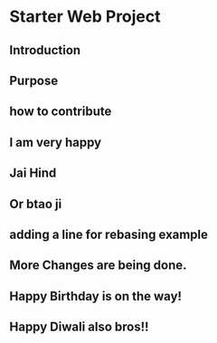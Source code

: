 # Starter Web Project
## Introduction
## Purpose
## how to contribute
## I am very happy
## Jai Hind
## Or btao ji
## adding a line for rebasing example
## More Changes are being done.
## Happy Birthday is on the way!
## Happy Diwali also bros!!

